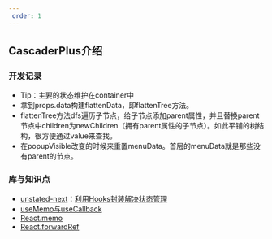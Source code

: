 ```yaml
---
 order: 1
---
```

## CascaderPlus介绍

### 开发记录
* Tip：主要的状态维护在container中
* 拿到props.data构建flattenData，即flattenTree方法。
* flattenTree方法dfs遍历子节点，给子节点添加parent属性，并且替换parent节点中children为newChildren（拥有parent属性的子节点）。如此平铺的树结构，很方便通过value来查找。
* 在popupVisible改变的时候来重置menuData。首层的menuData就是那些没有parent的节点。




### 库与知识点
* [unstated-next](https://www.npmjs.com/package/unstated-next)：[利用Hooks封装解决状态管理](https://segmentfault.com/a/1190000021102415)
* [useMemo与useCallback](https://blog.csdn.net/sinat_17775997/article/details/94453167)
* [React.memo](https://segmentfault.com/a/1190000018563418)
* [React.forwardRef](https://reactjs.org/docs/forwarding-refs.html)
